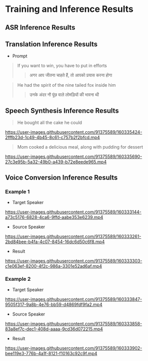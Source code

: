 # Training and Inference Results

## ASR Inference Results


## Translation Inference Results

- Prompt 
> If you want to win, you have to put in efforts
>>  अगर आप जीतना चाहते हैं, तो आपको प्रयास करना होगा

> He had the spirit of the nine tailed fox inside him
>> उनके अंदर नौ पूंछ वाले लोमड़ियों की भावना थी


## Speech Synthesis Inference Results

> He bought all the cake he could

https://user-images.githubusercontent.com/91375589/160335424-2fffb23d-1c49-4b45-8c61-c757b2f2bfcd.mp4


> Mom cooked a delicious meal, along with pudding for dessert

https://user-images.githubusercontent.com/91375589/160335690-27c3e95b-5a32-49b0-a439-b72e8eede965.mp4



## Voice Conversion Inference Results

### Example 1

- Target Speaker

https://user-images.githubusercontent.com/91375589/160333144-a73c5176-6828-4ca6-9ffd-aabe353e6239.mp4

- Source Speaker

https://user-images.githubusercontent.com/91375589/160333261-2bd84bee-b4fa-4c07-8454-16dc6d50c6f8.mp4

- Result 

https://user-images.githubusercontent.com/91375589/160333303-c1e063ef-8200-4f2c-986a-3301e52ad6af.mp4

### Example 2

- Target Speaker


https://user-images.githubusercontent.com/91375589/160333847-9505f317-9a8b-4e76-bb59-d4869fdf9fa2.mp4


- Source Speaker


https://user-images.githubusercontent.com/91375589/160333858-83a8ef7c-dec1-408d-aaaa-9cd36d072215.mp4

- Result 

https://user-images.githubusercontent.com/91375589/160333902-bee119e3-776b-4a1f-8121-f10163c92c9f.mp4

